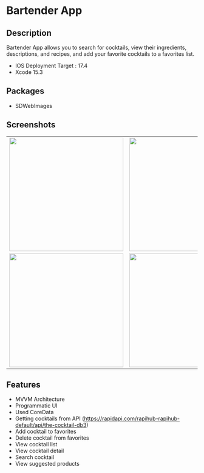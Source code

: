 # Bartender App

## Description
Bartender App allows you to search for cocktails, view their ingredients, descriptions, and recipes, and add your favorite cocktails to a favorites list.

* IOS Deployment Target : 17.4
* Xcode 15.3


## Packages
* SDWebImages

## Screenshots
<table>
  <tr>
    <td>
      <img src="https://i.ibb.co/6rBFvrn/Simulator-Screenshot-i-Phone-15-Pro-2024-05-17-at-19-12-54.png" width="300" />
    </td>
    <td>
      <img src="https://i.ibb.co/G3zsccM/Simulator-Screenshot-i-Phone-15-Pro-2024-05-17-at-19-38-23.png" width="300" />
    </td>
  </tr>
  <tr>
    <td>
      <img src="https://i.ibb.co/fpL6Jp6/Simulator-Screenshot-i-Phone-15-Pro-2024-05-17-at-19-13-08.png" width="300" />
    </td>
    <td>
      <img src="https://i.ibb.co/gT4t0cZ/Simulator-Screenshot-i-Phone-15-Pro-2024-05-17-at-19-13-18.png" width="300" />
    </td>
  </tr>
</table>
  
## Features
- MVVM Architecture
- Programmatic UI
- Used CoreData
- Getting cocktails from API (https://rapidapi.com/rapihub-rapihub-default/api/the-cocktail-db3)
- Add cocktail to favorites
- Delete cocktail from favorites
- View cocktail list
- View cocktail detail
- Search cocktail
- View suggested products
